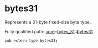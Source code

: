 # bytes31

Represents a 31-byte fixed-size byte type.

Fully qualified path: [core](./core.md)::[bytes_31](./core-bytes_31.md)::[bytes31](./core-bytes_31-bytes31.md)

<pre><code class="language-cairo">pub extern type bytes31;</code></pre>

